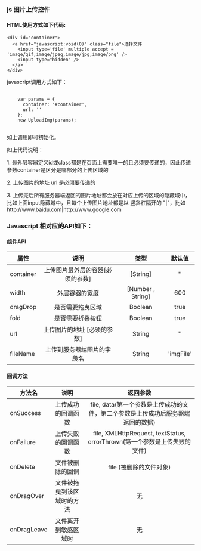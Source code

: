 
### js 图片上传控件
####  HTML使用方式如下代码:
    <div id="container">
      <a href="javascript:void(0)" class="file">选择文件
        <input type='file' multiple accept = 'image/gif,image/jpeg,image/jpg,image/png' />
        <input type="hidden" />
      </a>
    </div>
<p>javascript调用方式如下：</p>
<pre>
  <code>
    var params = {
      container: '#container',
      url: ''
    };
    new UploadImg(params);
  </code>
</pre>
<p>如上调用即可初始化。</p>
<div>
  <p>如上代码说明：</p>
  <p>1. 最外层容器定义id或class都是在页面上需要唯一的且必须要传递的，因此传递参数container是区分是哪部分的上传区域的</p>
  <p>2. 上传图片的地址 url 是必须要传递的</p>
  <p>3. 上传完后所有服务器端返回的图片地址都会放在对应上传的区域的隐藏域中，比如上面input隐藏域中，且每个上传图片地址都是以 竖斜杠隔开的 "|"，比如 http://www.baidu.com|http://www.google.com</p>
</div>
<h3>Javascript 相对应的API如下：</h3>

####  组件API
|      属性      |             说明                                                 |     类型          |     默认值       |
| --------------|:--------------------------------------------------------------:  |   :-----------:  | :-------------: |
|   container   |  上传图片最外层的容器[必须的参数]                                     | [String]         |  ''             |
|   width       |  外层容器的宽度                                                    | [Number , String] |  600           |
|   dragDrop    |  是否需要拖曳区域                                                  | Boolean           |  true          |
|   fold        |  是否需要折叠按钮                                                  | Boolean           |  true          |
|   url         |  上传图片的地址 [必须的参数]                                        | String             |   ''          |
|   fileName    |  上传到服务器端图片的字段名                                         | String             |   'imgFile'    |

####  回调方法
|     方法名     |             说明             |     返回参数                                                          | 
| --------------|:-------------------------:  |   :----------------------------------------------------------------: |
| onSuccess     |  上传成功的回调函数            | file, data(第一个参数是上传成功的文件，第二个参数是上传成功后服务器端返回的数据) |  
| onFailure     |  上传失败的回调函数            | file, XMLHttpRequest, textStatus, errorThrown(第一个参数是上传失败的文件) | 
| onDelete      |  文件被删除的回调              | file (被删除的文件对象)                                                 | 
| onDragOver    | 文件被拖曳到该区域时的方法       | 无                                                                   | 
| onDragLeave   |  文件离开到敏感区域时           | 无                                                                   | 
